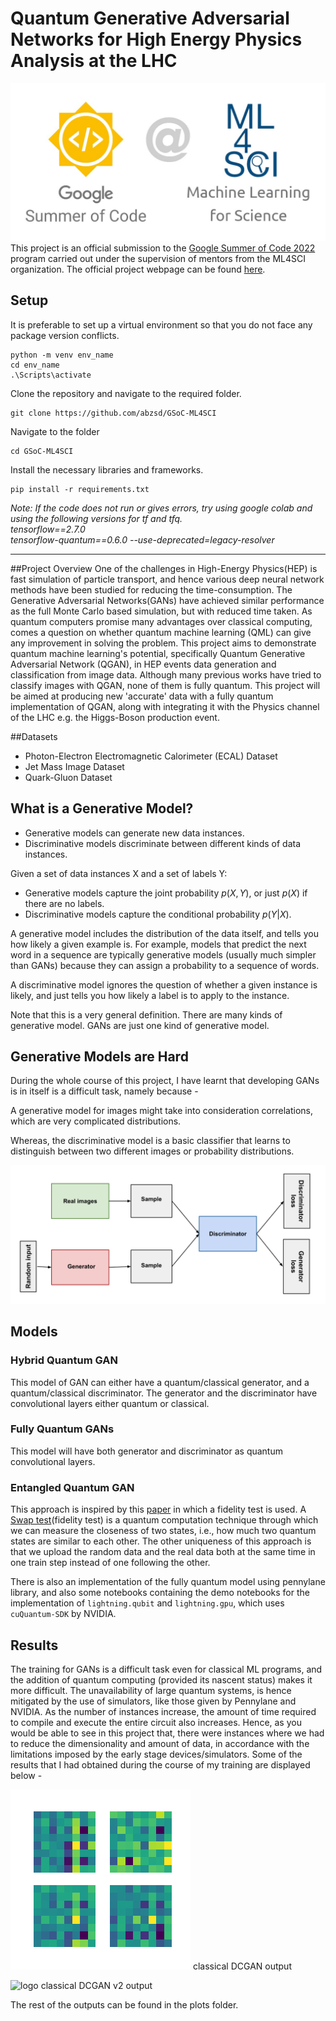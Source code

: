 # Quantum Generative Adversarial Networks for High Energy Physics Analysis at the LHC

![logo](https://github.com/abzsd/GSoC-ML4SCI/blob/main/data/logo.jpeg?raw=true)
This project is an official submission to the [Google Summer of Code 2022](https://summerofcode.withgoogle.com/) program carried out under the supervision of mentors from the ML4SCI organization.
The official project webpage can be found [here](https://summerofcode.withgoogle.com/programs/2022/projects/QzBcIxrS).

## Setup

It is preferable to set up a virtual environment so that you do not face any package version conflicts.
```shell
python -m venv env_name
cd env_name
.\Scripts\activate
```

Clone the repository and navigate to the required folder.
```shell
git clone https://github.com/abzsd/GSoC-ML4SCI
```
Navigate to the folder
```shell
cd GSoC-ML4SCI
```
Install the necessary libraries and frameworks.
```shell
pip install -r requirements.txt
```

_Note: If the code does not run or gives errors, try using google colab and using the following versions for tf and tfq.
<br>
tensorflow==2.7.0
<br>
tensorflow-quantum==0.6.0 --use-deprecated=legacy-resolver_
***

##Project Overview
One of the challenges in High-Energy Physics(HEP) is fast simulation of particle transport, and hence various deep neural network methods have been studied for reducing the time-consumption. The Generative Adversarial Networks(GANs) have achieved similar performance as the full Monte Carlo based simulation, but with reduced time taken. As quantum computers promise many advantages over classical computing, comes a question on whether quantum machine learning (QML) can give any improvement in solving the problem. This project aims to demonstrate quantum machine learning's potential, specifically Quantum Generative Adversarial Network (QGAN), in HEP events data generation and classification from image data. Although many previous works have tried to classify images with QGAN, none of them is fully quantum. This project will be aimed at producing new 'accurate' data with a fully quantum implementation of QGAN, along with integrating it with the Physics channel of the LHC e.g. the Higgs-Boson production event.

##Datasets
- Photon-Electron Electromagnetic Calorimeter (ECAL) Dataset
- Jet Mass Image Dataset
- Quark-Gluon Dataset

## What is a Generative Model?

- Generative models can generate new data instances.
- Discriminative models discriminate between different kinds of data instances.

Given a set of data instances X and a set of labels Y:

- Generative models capture the joint probability $p(X, Y)$, or just $p(X)$ if there are no labels.
- Discriminative models capture the conditional probability $p(Y | X)$.

A generative model includes the distribution of the data itself, and tells you how likely a given example is. For example, models that predict the next word in a sequence are typically generative models (usually much simpler than GANs) because they can assign a probability to a sequence of words.

A discriminative model ignores the question of whether a given instance is likely, and just tells you how likely a label is to apply to the instance.

Note that this is a very general definition. There are many kinds of generative model. GANs are just one kind of generative model.

## Generative Models are Hard
During the whole course of this project, I have learnt that developing GANs is in itself is a difficult task, namely because - 

A generative model for images might take into consideration correlations, which are very complicated distributions.

Whereas, the discriminative model is a basic classifier that learns to distinguish between two different images or probability distributions.


![logo](https://github.com/abzsd/GSoC-ML4SCI/blob/main/data/logo1.svg?raw=true)

## Models
### Hybrid Quantum GAN
This model of GAN can either have a quantum/classical generator, and a quantum/classical discriminator. The generator and the discriminator have convolutional layers either quantum or classical. 

### Fully Quantum GANs
This model will have both generator and discriminator as quantum convolutional layers. 

### Entangled Quantum GAN
This approach is inspired by this [paper](https://arxiv.org/abs/2105.00080) in which a fidelity test is used. A [Swap test](https://en.wikipedia.org/wiki/Swap_test)(fidelity test) is a quantum computation technique through which we can measure the closeness of two states, i.e., how much two quantum states are similar to each other. The other uniqueness of this approach is that we upload the random data and the real data both at the same time in one train step instead of one following the other.

 There is also an implementation of the fully quantum model using pennylane library, and also some notebooks containing the demo notebooks for the implementation of ```lightning.qubit``` and ```lightning.gpu```, which uses ```cuQuantum-SDK``` by NVIDIA.
 
 ## Results
 The training for GANs is a difficult task even for classical ML programs, and the addition of quantum computing (provided its nascent status) makes it more difficult. The unavailability of large quantum systems, is hence mitigated by the use of simulators, like those given by Pennylane and NVIDIA. As the number of instances increase, the amount of time required to compile and execute the entire circuit also increases. Hence, as you would be able to see in this project that, there were instances where we had to reduce the dimensionality and amount of data, in accordance with the limitations imposed by the early stage devices/simulators. 
 Some of the results that I had obtained during the course of my training are displayed below - 

![logo](https://github.com/abzsd/GSoC-ML4SCI/blob/main/plots/dcgan.gif?raw=true)
classical DCGAN output

![logo](https://github.com/abzsd/GSoC-ML4SCI/blob/main/plots/dcgan_v2.gif?raw=true)
classical DCGAN v2 output

The rest of the outputs can be found in the plots folder.

